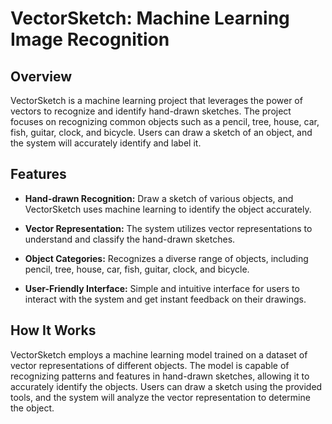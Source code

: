 # VectorSketch: Machine Learning Image Recognition

## Overview

VectorSketch is a machine learning project that leverages the power of vectors to recognize and identify hand-drawn sketches. The project focuses on recognizing common objects such as a pencil, tree, house, car, fish, guitar, clock, and bicycle. Users can draw a sketch of an object, and the system will accurately identify and label it.

## Features

- **Hand-drawn Recognition:** Draw a sketch of various objects, and VectorSketch uses machine learning to identify the object accurately.

- **Vector Representation:** The system utilizes vector representations to understand and classify the hand-drawn sketches.

- **Object Categories:** Recognizes a diverse range of objects, including pencil, tree, house, car, fish, guitar, clock, and bicycle.

- **User-Friendly Interface:** Simple and intuitive interface for users to interact with the system and get instant feedback on their drawings.

## How It Works

VectorSketch employs a machine learning model trained on a dataset of vector representations of different objects. The model is capable of recognizing patterns and features in hand-drawn sketches, allowing it to accurately identify the objects. Users can draw a sketch using the provided tools, and the system will analyze the vector representation to determine the object.
